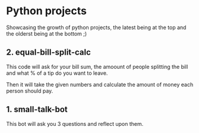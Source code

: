 # Python projects
Showcasing the growth of python projects, the latest being at the top and the olderst being at the bottom ;)
<p></p>
<h2>2. equal-bill-split-calc</h2>
<p>This code will ask for your bill sum, the amoount of people splitting the bill and what % of a tip do you want to leave.</p>
<p>Then it will take the given numbers and calculate the amount of money each person should pay.</p>
<p></p>
<h2>1. small-talk-bot</h2>
<p>This bot will ask you 3 questions and reflect upon them.
